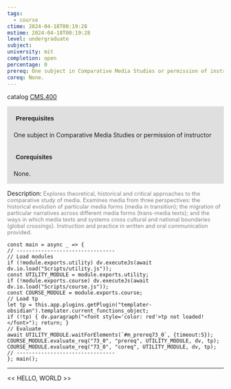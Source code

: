 ```yaml
---
tags:
  - course
ctime: 2024-04-18T00:19:28
mstime: 2024-04-18T00:19:28
level: undergraduate
subject: 
university: mit
completion: open
percentage: 0
prereq: One subject in Comparative Media Studies or permission of instructor
coreq: None.
---
```


catalog [CMS.400](http://student.mit.edu/catalog/mCMSa.html#CMS.400)

<span style="display: block; padding: 15px; background-color: rgb(100, 100, 100, 0.2);"><font id="m_prereq73_0" style="display: block; font-family: Arial, sans-serif; font-weight: bold; padding: 5px">Prerequisites</font><br><span id="prereq73_0">One subject in Comparative Media Studies or permission of instructor</span></span>
<span style="display: block; padding: 15px; background-color: rgb(100, 100, 100, 0.2);"><font id="m_coreq73_0" style="display: block; font-family: Arial, sans-serif; font-weight: bold; padding: 5px">Corequisites</font><br><span id="coreq73_0">None.</span></span>

<font style="">Description:</font>
<font style="color: grey; font-size: 0.8rem;">Explores theoretical, historical and critical approaches to the comparative study of media. Examines media from three perspectives: the historical evolution of particular media forms (media in transition); the migration of particular narratives across different media forms (trans-media texts); and the ways in which media texts and systems cross cultural and national boundaries (global crossings). Instruction and practice in written and oral communication provided.</font>

```dataviewjs
const main = async _ => {
// --------------------------------
// Load modules
if (!module.exports.utility) dv.executeJs(await dv.io.load("Scripts/utility.js"));
const UTILITY_MODULE = module.exports.utility;
if (!module.exports.course) dv.executeJs(await dv.io.load("Scripts/course.js"));
const COURSE_MODULE = module.exports.course;
// Load tp
let tp = this.app.plugins.getPlugin("templater-obsidian").templater.current_functions_object;
if (!tp) { dv.paragraph("<font style='color: red'>tp not loaded!</font>"); return; }
// Evaluate
await UTILITY_MODULE.waitForElements(`#m_prereq73_0`, {timeout:5});
COURSE_MODULE.evaluate_req("73_0", "prereq", UTILITY_MODULE, dv, tp);
COURSE_MODULE.evaluate_req("73_0", "coreq", UTILITY_MODULE, dv, tp);
// --------------------------------
}; main();
```

---

<< HELLO, WORLD >>

